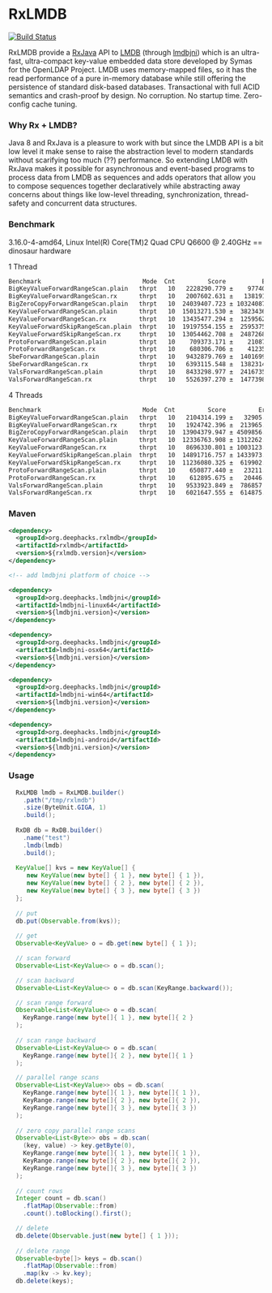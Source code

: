 # RxLMDB
[![Build Status](https://travis-ci.org/deephacks/RxLMDB.svg?branch=master)](https://travis-ci.org/deephacks/RxLMDB)

RxLMDB provide a [RxJava](https://github.com/ReactiveX/RxJava) API to [LMDB](http://symas.com/mdb/) (through [lmdbjni](https://github.com/deephacks/lmdbjni)) which is an ultra-fast, ultra-compact key-value embedded data store developed by Symas for the OpenLDAP Project. LMDB uses memory-mapped files, so it has the read performance of a pure in-memory database while still offering the persistence of standard disk-based databases. Transactional with full ACID semantics and crash-proof by design. No corruption. No startup time. Zero-config cache tuning.

### Why Rx + LMDB?

Java 8 and RxJava is a pleasure to work with but since the LMDB API is a bit low level it make sense to raise the abstraction level to modern standards without scarifying too much (??) performance. So extending LMDB with RxJava makes it possible for asynchronous and event-based programs to process data from LMDB as sequences and adds operators that allow you to compose sequences together declaratively while abstracting away concerns about things like low-level threading, synchronization, thread-safety and concurrent data structures.


### Benchmark

3.16.0-4-amd64, Linux Intel(R) Core(TM)2 Quad CPU Q6600 @ 2.40GHz == dinosaur hardware

1 Thread

```bash
Benchmark                            Mode  Cnt         Score          Error  Units
BigKeyValueForwardRangeScan.plain   thrpt   10   2228290.779 ±    97740.164  ops/s
BigKeyValueForwardRangeScan.rx      thrpt   10   2007602.631 ±   138191.338  ops/s
BigZeroCopyForwardRangeScan.plain   thrpt   10  24039407.723 ± 10324087.658  ops/s
KeyValueForwardRangeScan.plain      thrpt   10  15013271.530 ±  3823436.116  ops/s
KeyValueForwardRangeScan.rx         thrpt   10  13435477.294 ±  1259562.380  ops/s
KeyValueForwardSkipRangeScan.plain  thrpt   10  19197554.155 ±  2595375.027  ops/s
KeyValueForwardSkipRangeScan.rx     thrpt   10  13054462.708 ±  2487268.135  ops/s
ProtoForwardRangeScan.plain         thrpt   10    709373.171 ±    21087.972  ops/s
ProtoForwardRangeScan.rx            thrpt   10    680306.706 ±    41235.523  ops/s
SbeForwardRangeScan.plain           thrpt   10   9432879.769 ±  1401699.377  ops/s
SbeForwardRangeScan.rx              thrpt   10   6393115.548 ±  1382314.020  ops/s
ValsForwardRangeScan.plain          thrpt   10   8433298.977 ±  2416735.095  ops/s
ValsForwardRangeScan.rx             thrpt   10   5526397.270 ±  1477398.306  ops/s
```

4 Threads

```bash
Benchmark                            Mode  Cnt         Score         Error  Units
BigKeyValueForwardRangeScan.plain   thrpt   10   2104314.199 ±   32905.475  ops/s
BigKeyValueForwardRangeScan.rx      thrpt   10   1924742.396 ±  213965.104  ops/s
BigZeroCopyForwardRangeScan.plain   thrpt   10  13904379.947 ± 4509856.319  ops/s
KeyValueForwardRangeScan.plain      thrpt   10  12336763.908 ± 1312262.879  ops/s
KeyValueForwardRangeScan.rx         thrpt   10   8696330.801 ± 1003123.187  ops/s
KeyValueForwardSkipRangeScan.plain  thrpt   10  14891716.757 ± 1433973.266  ops/s
KeyValueForwardSkipRangeScan.rx     thrpt   10  11236080.325 ±  619902.718  ops/s
ProtoForwardRangeScan.plain         thrpt   10    650877.440 ±   23211.104  ops/s
ProtoForwardRangeScan.rx            thrpt   10    612895.675 ±   20446.720  ops/s
ValsForwardRangeScan.plain          thrpt   10   9533923.849 ±  786857.790  ops/s
ValsForwardRangeScan.rx             thrpt   10   6021647.555 ±  614875.489  ops/s
```

### Maven

```xml
<dependency>
  <groupId>org.deephacks.rxlmdb</groupId>
  <artifactId>rxlmdb</artifactId>
  <version>${rxlmdb.version}</version>
</dependency>

<!-- add lmdbjni platform of choice -->

<dependency>
  <groupId>org.deephacks.lmdbjni</groupId>
  <artifactId>lmdbjni-linux64</artifactId>
  <version>${lmdbjni.version}</version>
</dependency>

<dependency>
  <groupId>org.deephacks.lmdbjni</groupId>
  <artifactId>lmdbjni-osx64</artifactId>
  <version>${lmdbjni.version}</version>
</dependency>

<dependency>
  <groupId>org.deephacks.lmdbjni</groupId>
  <artifactId>lmdbjni-win64</artifactId>
  <version>${lmdbjni.version}</version>
</dependency>

<dependency>
  <groupId>org.deephacks.lmdbjni</groupId>
  <artifactId>lmdbjni-android</artifactId>
  <version>${lmdbjni.version}</version>
</dependency>
```

### Usage

```java
  RxLMDB lmdb = RxLMDB.builder()
    .path("/tmp/rxlmdb")
    .size(ByteUnit.GIGA, 1)
    .build();
    
  RxDB db = RxDB.builder()
    .name("test")
    .lmdb(lmdb)
    .build();
  
  KeyValue[] kvs = new KeyValue[] { 
     new KeyValue(new byte[] { 1 }, new byte[] { 1 }),
     new KeyValue(new byte[] { 2 }, new byte[] { 2 }),
     new KeyValue(new byte[] { 3 }, new byte[] { 3 })
  };
  
  // put
  db.put(Observable.from(kvs));
  
  // get
  Observable<KeyValue> o = db.get(new byte[] { 1 });

  // scan forward
  Observable<List<KeyValue<> o = db.scan();

  // scan backward
  Observable<List<KeyValue<> o = db.scan(KeyRange.backward());

  // scan range forward
  Observable<List<KeyValue<> o = db.scan(
    KeyRange.range(new byte[]{ 1 }, new byte[]{ 2 }
  );
  
  // scan range backward
  Observable<List<KeyValue<> o = db.scan(
    KeyRange.range(new byte[]{ 2 }, new byte[]{ 1 }
  );

  // parallel range scans
  Observable<List<KeyValue>> obs = db.scan(
    KeyRange.range(new byte[]{ 1 }, new byte[]{ 1 }),
    KeyRange.range(new byte[]{ 2 }, new byte[]{ 2 }),
    KeyRange.range(new byte[]{ 3 }, new byte[]{ 3 })
  );
  
  // zero copy parallel range scans
  Observable<List<Byte>> obs = db.scan(
    (key, value) -> key.getByte(0),
    KeyRange.range(new byte[]{ 1 }, new byte[]{ 1 }),
    KeyRange.range(new byte[]{ 2 }, new byte[]{ 2 }),
    KeyRange.range(new byte[]{ 3 }, new byte[]{ 3 })
  );
  
  // count rows  
  Integer count = db.scan()
    .flatMap(Observable::from)
    .count().toBlocking().first();

  // delete
  db.delete(Observable.just(new byte[] { 1 }));
  
  // delete range  
  Observable<byte[]> keys = db.scan()
    .flatMap(Observable::from)
    .map(kv -> kv.key);
  db.delete(keys);
  
```

